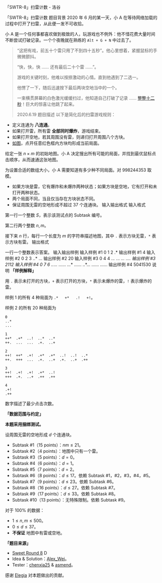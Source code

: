 



「SWTR-8」扫雷计数 - 洛谷














「SWTR-8」扫雷计数
题目背景
2020 年 6 月的某一天，小 A 在等待网络加载的过程中打开了扫雷，从此便一发不可收拾。

小 A 是一个任何事都喜欢做到极致的人，玩游戏也不例外：他不惜花费大量时间不断尝试打破记录。一个个夜晚就在熟练的 `Alt + G + N` 中过去了。

> “这把有戏，前五十个雷只用了不到四十五秒”。他心里想着，紧握鼠标的手微微颤抖。
>
> “快，快，快 …… 还有最后二十个雷 ……”。
>
> 游戏的关键时刻，他难以按捺激动的心情。直到他遇到了二选一。
>
> 他愣了一下，随后迅速按下最后两块空地当中的一个。
> 
> 一束横贯屏幕的白色激光缓缓扫过，他知道自己打破了记录 …… [整整十二秒](https://cdn.luogu.com.cn/upload/image_hosting/1seixkiz.png)！巨大的惊喜让他跳了起来。
>
> 2020.6.19
题目描述
以下是简化后的扫雷游戏规则：

- 定义连通为 **八连通**。
- 如果打开雷，所有雷 **全部同时爆炸**，游戏结束。
- 如果打开空地，若其周围没有雷，则递归打开周围八个方块。
- [如图](https://cdn.luogu.com.cn/upload/image_hosting/kjjqs2v1.png)，点开任意红色框内方块均形成当前局面。


给定一张 $n\times m$ 的初始地图。小 A 决定搜出所有可能的局面，并找到最优鼠标点击顺序，从而速通这张地图。

为设置合适的数组大小，小 A 需要知道有多少种不同局面。对 $998244353$ 取模。

- 如果方块是雷，它有爆炸和未爆炸两种状态；如果方块是空地，它有打开和未打开两种状态。
- 两个局面不同，当且仅当存在方块状态不同。
- 保证周围无雷的空地形成不超过 $37$ 个连通块。
输入输出格式
输入格式

第一行一个整数 $S$，表示该测试点的 Subtask 编号。

第二行两个整数 $n, m$。

接下来 $n$ 行，每行一个长度为 $m$ 的字符串描述地图，其中 $\texttt{.}$ 表示方块无雷，$\texttt{*}$ 表示方块有雷。
输出格式

一行一个整数表示答案。
输入输出样例
输入样例 #1
0
1 2
.*
输出样例 #1
4
输入样例 #2
0
2 3
..*
...
输出样例 #2
20
输入样例 #3
0
4 4
..*.
.*..
*...
....
输出样例 #3
2112
输入样例 #4
0
7 6
..*...
......
*...**
......
..*...
......
......
输出样例 #4
5041530
说明
**「样例解释」**

用 `.` 表示未打开的方块，`+` 表示打开的方块，`*` 表示未爆炸的雷，`!` 表示爆炸的雷。

样例 1 的所有 4 种局面为 `.*   +*   .!   +!`。

样例 2 的所有 20 种局面为
```plain
0
..*
...
   
1
++*  .+*  ..!  ..*  ..*
++.  ...  ...  .+.  ..+  
   
2
++!  ++*  .+!  .+*  .+*  ..!  ..!  ..*
++.  +++  ...  .+.  ..+  .+.  ..+  .++
   
3
++!  .+!  .+!  .+*  ..!
+++  .+.  ..+  .++  .++
   
4
.+!
.++
```

数字描述了最少点击次数。

**「数据范围与约定」**

**本题采用捆绑测试。**

设周围无雷的空地形成 $d$ 个连通块。

- Subtask #1（15 points）：$nm\leq 21$。
- Subtask #2（4 points）：地图中只有一个雷。
- Subtask #3（5 points）：$d = 0$。
- Subtask #4（6 points）：$d = 1$。
- Subtask #5（7 points）：$d = 2$。
- Subtask #6（8 points）：$d \leq 17$。依赖 Subtask #1，#2，#3，#4，#5。
- Subtask #7（9 points）：$d \leq 23$。依赖 Subtask #6。
- Subtask #8（16 points）：$d\leq 27$。依赖 Subtask #7。
- Subtask #9（17 points）：$d\leq 33$。依赖 Subtask #8。
- Subtask #10（13 points）：无特殊限制。依赖 Subtask #9。

对于 $100\%$ 的数据：

- $1\leq n, m\leq 500$。
- $0\leq d\leq 37$。
- **不保证** 地图中有雷或空地。

**「题目来源」**

- [Sweet Round 8](https://www.luogu.com.cn/contest/73382) D
- Idea & Solution：[Alex_Wei](https://www.luogu.com.cn/user/123294)。
- Tester：[chenxia25](https://www.luogu.com.cn/user/138400) & [asmend](https://www.luogu.com.cn/user/21658)。

感谢 [Elegia](https://www.luogu.com.cn/user/21423) 对本题做出的贡献。







